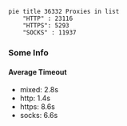 
```mermaid
pie title 36332 Proxies in list
    "HTTP" : 23116
    "HTTPS": 5293
    "SOCKS" : 11937
```

### Some Info
#### Average Timeout

- mixed: 2.8s
- http: 1.4s
- https: 8.6s
- socks: 6.6s